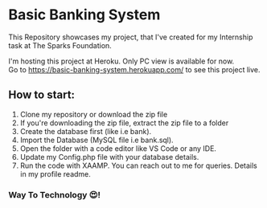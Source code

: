 # Basic Banking System

This Repository showcases my project, that I've created for my Internship task at The Sparks Foundation.

I'm hosting this project at Heroku.
Only PC view is available for now. <br>
Go to https://basic-banking-system.herokuapp.com/ to see this project live.

## How to start:

1. Clone my repository or download the zip file
2. If you're downloading the zip file, extract the zip file to a folder
3. Create the database first (like i.e bank).
4. Import the Database (MySQL file i.e bank.sql).
5. Open the folder with a code editor like VS Code or any IDE.
6. Update my Config.php file with your database details.
7. Run the code with XAAMP. You can reach out to me for queries. Details in my profile readme.

### Way To Technology 😍!

 
